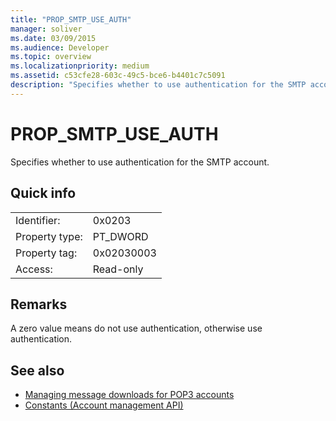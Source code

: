```yaml
---
title: "PROP_SMTP_USE_AUTH"
manager: soliver
ms.date: 03/09/2015
ms.audience: Developer
ms.topic: overview
ms.localizationpriority: medium
ms.assetid: c53cfe28-603c-49c5-bce6-b4401c7c5091
description: "Specifies whether to use authentication for the SMTP account."
---
```


# PROP_SMTP_USE_AUTH

Specifies whether to use authentication for the SMTP account.
  
## Quick info

|||
|:-----|:-----|
|Identifier:  <br/> |0x0203  <br/> |
|Property type:  <br/> |PT_DWORD  <br/> |
|Property tag:  <br/> |0x02030003  <br/> |
|Access:  <br/> |Read-only  <br/> |
   
## Remarks

A zero value means do not use authentication, otherwise use authentication.
  
## See also

- [Managing message downloads for POP3 accounts](managing-message-downloads-for-pop3-accounts.md) 
- [Constants (Account management API)](constants-account-management-api.md)


